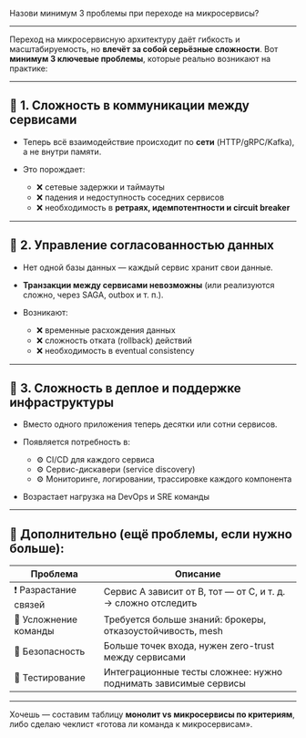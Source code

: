 Назови минимум 3 проблемы при переходе на микросервисы?

---

Переход на микросервисную архитектуру даёт гибкость и масштабируемость, но **влечёт за собой серьёзные сложности**. Вот **минимум 3 ключевые проблемы**, которые реально возникают на практике:

---

## 🔻 1. **Сложность в коммуникации между сервисами**

* Теперь всё взаимодействие происходит по **сети** (HTTP/gRPC/Kafka), а не внутри памяти.
* Это порождает:

  * ❌ сетевые задержки и таймауты
  * ❌ падения и недоступность соседних сервисов
  * ❌ необходимость в **ретраях, идемпотентности и circuit breaker**

---

## 🔻 2. **Управление согласованностью данных**

* Нет одной базы данных — каждый сервис хранит свои данные.
* **Транзакции между сервисами невозможны** (или реализуются сложно, через SAGA, outbox и т. п.).
* Возникают:

  * ❌ временные расхождения данных
  * ❌ сложность отката (rollback) действий
  * ❌ необходимость в eventual consistency

---

## 🔻 3. **Сложность в деплое и поддержке инфраструктуры**

* Вместо одного приложения теперь десятки или сотни сервисов.
* Появляется потребность в:

  * ⚙️ CI/CD для каждого сервиса
  * ⚙️ Сервис-дискавери (service discovery)
  * ⚙️ Мониторинге, логировании, трассировке каждого компонента
* Возрастает нагрузка на DevOps и SRE команды

---

## 📌 Дополнительно (ещё проблемы, если нужно больше):

| Проблема              | Описание                                                        |
| --------------------- | --------------------------------------------------------------- |
| ❗ Разрастание связей  | Сервис A зависит от B, тот — от C, и т. д. → сложно отследить   |
| 🧠 Усложнение команды | Требуется больше знаний: брокеры, отказоустойчивость, mesh      |
| 🔐 Безопасность       | Больше точек входа, нужен zero-trust между сервисами            |
| 🧪 Тестирование       | Интеграционные тесты сложнее: нужно поднимать зависимые сервисы |

---

Хочешь — составим таблицу **монолит vs микросервисы по критериям**, либо сделаю чеклист «готова ли команда к микросервисам».
